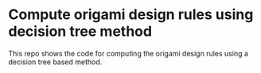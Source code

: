 # Compute origami design rules using decision tree method

This repo shows the code for computing the origami design rules using a decision tree based method. 
